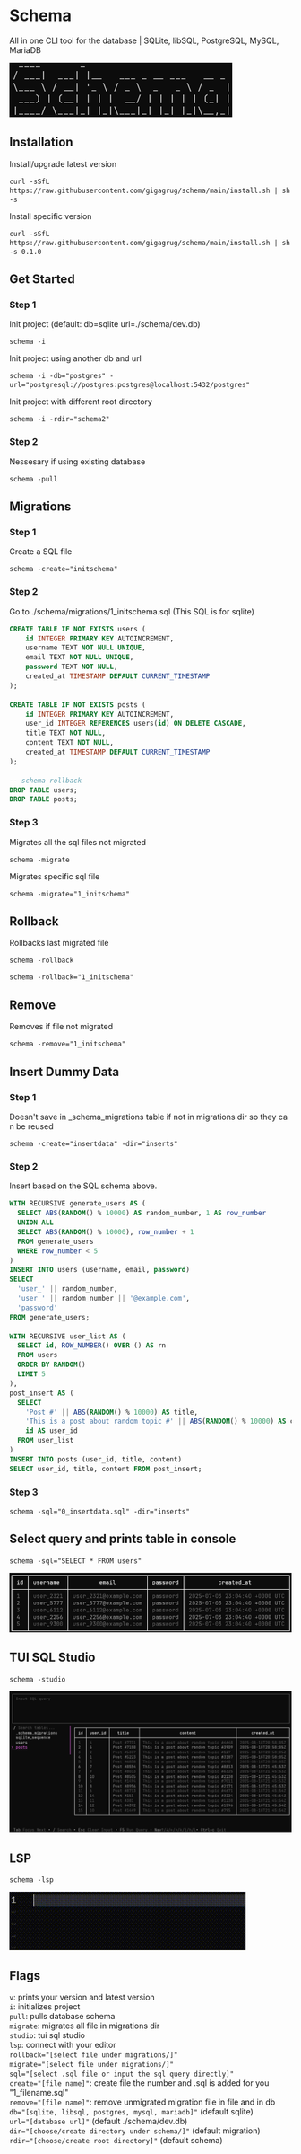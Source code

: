 # Schema
All in one CLI tool for the database | SQLite, libSQL, PostgreSQL, MySQL, MariaDB

![schema](./docs/assets/schema.png)

## Installation
Install/upgrade latest version
```shell
curl -sSfL https://raw.githubusercontent.com/gigagrug/schema/main/install.sh | sh -s
```
Install specific version 
```shell
curl -sSfL https://raw.githubusercontent.com/gigagrug/schema/main/install.sh | sh -s 0.1.0
```

## Get Started
### Step 1
Init project (default: db=sqlite url=./schema/dev.db) 
```shell
schema -i
```
Init project using another db and url
```shell
schema -i -db="postgres" -url="postgresql://postgres:postgres@localhost:5432/postgres"
```
Init project with different root directory
```shell
schema -i -rdir="schema2"
```
### Step 2
Nessesary if using existing database
```shell
schema -pull
```

## Migrations
### Step 1
Create a SQL file
```shell
schema -create="initschema"
```
### Step 2
Go to ./schema/migrations/1_initschema.sql (This SQL is for sqlite)
```sql
CREATE TABLE IF NOT EXISTS users (
    id INTEGER PRIMARY KEY AUTOINCREMENT,
    username TEXT NOT NULL UNIQUE,
    email TEXT NOT NULL UNIQUE,
    password TEXT NOT NULL,
    created_at TIMESTAMP DEFAULT CURRENT_TIMESTAMP
);

CREATE TABLE IF NOT EXISTS posts (
    id INTEGER PRIMARY KEY AUTOINCREMENT,
    user_id INTEGER REFERENCES users(id) ON DELETE CASCADE,
    title TEXT NOT NULL,
    content TEXT NOT NULL,
    created_at TIMESTAMP DEFAULT CURRENT_TIMESTAMP
);

-- schema rollback
DROP TABLE users;
DROP TABLE posts;
```
### Step 3
Migrates all the sql files not migrated 
```shell
schema -migrate
```
Migrates specific sql file
```shell
schema -migrate="1_initschema"
```

## Rollback
Rollbacks last migrated file
```shell
schema -rollback
```
```shell
schema -rollback="1_initschema"
```

## Remove
Removes if file not migrated
```shell
schema -remove="1_initschema"
```

## Insert Dummy Data
### Step 1
Doesn't save in _schema_migrations table if not in migrations dir so they can be reused
```shell
schema -create="insertdata" -dir="inserts"
```
### Step 2
Insert based on the SQL schema above. 
```sql
WITH RECURSIVE generate_users AS (
  SELECT ABS(RANDOM() % 10000) AS random_number, 1 AS row_number
  UNION ALL
  SELECT ABS(RANDOM() % 10000), row_number + 1
  FROM generate_users
  WHERE row_number < 5
)
INSERT INTO users (username, email, password)
SELECT 
  'user_' || random_number, 
  'user_' || random_number || '@example.com', 
  'password'
FROM generate_users;

WITH RECURSIVE user_list AS (
  SELECT id, ROW_NUMBER() OVER () AS rn
  FROM users
  ORDER BY RANDOM()
  LIMIT 5
),
post_insert AS (
  SELECT
    'Post #' || ABS(RANDOM() % 10000) AS title,
    'This is a post about random topic #' || ABS(RANDOM() % 10000) AS content,
    id AS user_id
  FROM user_list
)
INSERT INTO posts (user_id, title, content)
SELECT user_id, title, content FROM post_insert;
```
### Step 3
```shell
schema -sql="0_insertdata.sql" -dir="inserts"
```

## Select query and prints table in console
```shell
schema -sql="SELECT * FROM users"
```
![table](./docs/assets/table.png)

## TUI SQL Studio
```shell
schema -studio
```
![studio](./docs/assets/studio.png)

## LSP
```shell
schema -lsp
```
![lsp](./docs/assets/lsp.gif)

## Flags
`v`: prints your version and latest version <br>
`i`: initializes project<br>
`pull`: pulls database schema <br>
`migrate`: migrates all file in migrations dir <br>
`studio`: tui sql studio<br>
`lsp`: connect with your editor <br>
`rollback="[select file under migrations/]"` <br>
`migrate="[select file under migrations/]"` <br>
`sql="[select .sql file or input the sql query directly]"` <br>
`create="[file name]"`: create file the number and .sql is added for you "1_filename.sql" <br>
`remove="[file name]"`: remove unmigrated migration file in file and in db <br>
`db="[sqlite, libsql, postgres, mysql, mariadb]"` (default sqlite) <br>
`url="[database url]"` (default ./schema/dev.db) <br>
`dir="[choose/create directory under schema/]"` (default migration) <br>
`rdir="[choose/create root directory]"` (default schema)
